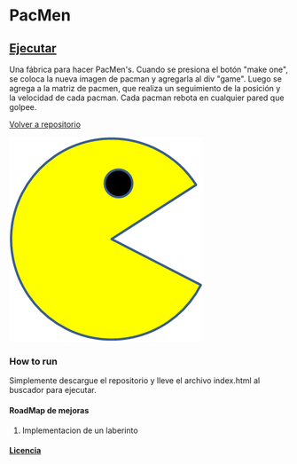 # PacMen
## <a href="https://rolandovaldir.github.io/Portfolio_PacMen/"> Ejecutar </a>

Una fábrica para hacer PacMen's.
Cuando se presiona el botón "make one", se coloca la nueva imagen de pacman y agregarla al div "game". Luego se agrega a la matriz de pacmen, que realiza un seguimiento de la posición y la velocidad de cada pacman. Cada pacman rebota en cualquier pared que golpee.</p>
<a href="https://github.com/rolandovaldir/rolandovaldir.github.io">Volver a repositorio</a></p>

<img src="./images/PacMan1.png">

### How to run
Simplemente descargue el repositorio y lleve el archivo index.html al buscador para ejecutar.

#### RoadMap de mejoras
1. Implementacion de un laberinto

#### <a href="https://github.com/rolandovaldir/Portfolio_PacMen/blob/main/LICENSE"> Licencia </a>

